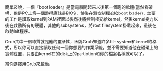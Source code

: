 簡單來說，一個『boot loader』是當電腦開起來以後第一個跑的軟體\(當然看架構，像是PC上第一個跑得應該是BIOS，然後在將控制權交給boot loader\)，主要的工作是讀取kernel到RAM裡面以後然後將控制權交給kernel，然後kernel接力以後在啟動所有的硬體，其他的subsystems，將root filesystem掛載起來，最後在啟動init程序。

Grub其中一個特質就是他的靈活性，因為Grub知道許多file system和kernel的格式，所以你可以直接讀取任何一個你想要的作業系統，並不需要知道他在磁碟上的實體位置，只要由kernel在的disk上的partiotion和你的檔案名稱就可以了。

當你選擇用Grub來啟動，

